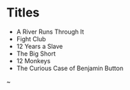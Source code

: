 # Titles

* A River Runs Through It 
* Fight Club 
* 12 Years a Slave 
* The Big Short 
* 12 Monkeys
* The Curious Case of Benjamin Button

~
